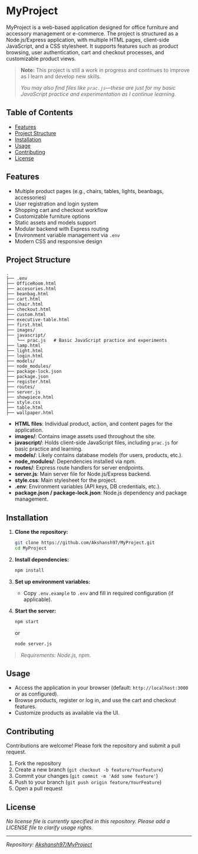 # MyProject

MyProject is a web-based application designed for office furniture and accessory management or e-commerce. The project is structured as a Node.js/Express application, with multiple HTML pages, client-side JavaScript, and a CSS stylesheet. It supports features such as product browsing, user authentication, cart and checkout processes, and customizable product views.

> **Note:** This project is still a work in progress and continues to improve as I learn and develop new skills.
>
> _You may also find files like `prac.js`—these are just for my basic JavaScript practice and experimentation as I continue learning._

## Table of Contents

- [Features](#features)
- [Project Structure](#project-structure)
- [Installation](#installation)
- [Usage](#usage)
- [Contributing](#contributing)
- [License](#license)

## Features

- Multiple product pages (e.g., chairs, tables, lights, beanbags, accessories)
- User registration and login system
- Shopping cart and checkout workflow
- Customizable furniture options
- Static assets and models support
- Modular backend with Express routing
- Environment variable management via `.env`
- Modern CSS and responsive design

## Project Structure

```
.
├── .env
├── OfficeRoom.html
├── accesories.html
├── beanbag.html
├── cart.html
├── chair.html
├── checkout.html
├── custom.html
├── executive-table.html
├── first.html
├── images/
├── javascript/
│   └── prac.js   # Basic JavaScript practice and experiments
├── lamp.html
├── light.html
├── login.html
├── models/
├── node_modules/
├── package-lock.json
├── package.json
├── register.html
├── routes/
├── server.js
├── showpiece.html
├── style.css
├── table.html
├── wallpaper.html
```

- **HTML files**: Individual product, action, and content pages for the application.
- **images/**: Contains image assets used throughout the site.
- **javascript/**: Holds client-side JavaScript files, including `prac.js` for basic practice and learning.
- **models/**: Likely contains database models (for users, products, etc.).
- **node_modules/**: Dependencies installed via npm.
- **routes/**: Express route handlers for server endpoints.
- **server.js**: Main server file for Node.js/Express backend.
- **style.css**: Main stylesheet for the project.
- **.env**: Environment variables (API keys, DB credentials, etc.).
- **package.json / package-lock.json**: Node.js dependency and package management.

## Installation

1. **Clone the repository:**
   ```bash
   git clone https://github.com/Akshansh97/MyProject.git
   cd MyProject
   ```

2. **Install dependencies:**
   ```bash
   npm install
   ```

3. **Set up environment variables:**
   - Copy `.env.example` to `.env` and fill in required configuration (if applicable).

4. **Start the server:**
   ```bash
   npm start
   ```
   or
   ```bash
   node server.js
   ```

> _Requirements: Node.js, npm._

## Usage

- Access the application in your browser (default: `http://localhost:3000` or as configured).
- Browse products, register or log in, and use the cart and checkout features.
- Customize products as available via the UI.

## Contributing

Contributions are welcome! Please fork the repository and submit a pull request.

1. Fork the repository
2. Create a new branch (`git checkout -b feature/YourFeature`)
3. Commit your changes (`git commit -m 'Add some feature'`)
4. Push to your branch (`git push origin feature/YourFeature`)
5. Open a pull request

## License

_No license file is currently specified in this repository. Please add a LICENSE file to clarify usage rights._

---
_Repository: [Akshansh97/MyProject](https://github.com/Akshansh97/MyProject)_
